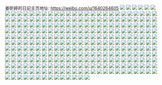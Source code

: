 姜昕婷的日記主页地址: https://weibo.com/u/1640264605 
![](https://wx4.sinaimg.cn/mw2000/61c4739dly1h9f9jw113pj21hs1zqhdt.jpg) 
![](https://wx4.sinaimg.cn/mw2000/61c4739dly1h9f9jy94ugj22372sae83.jpg) 
![](https://wx4.sinaimg.cn/mw2000/61c4739dly1h9f9k0q90qj22c03401l1.jpg) 
![](https://wx4.sinaimg.cn/mw2000/61c4739dly1h9f9k7w9sej20rm10ux1c.jpg) 
![](https://wx4.sinaimg.cn/mw2000/61c4739dly1h9clh2t6vaj20u014013b.jpg) 
![](https://wx4.sinaimg.cn/mw2000/61c4739dly1h9clgywx9tj20u0140gts.jpg) 
![](https://wx4.sinaimg.cn/mw2000/61c4739dly1h9clh3bslvj20u01400zk.jpg) 
![](https://wx4.sinaimg.cn/mw2000/61c4739dly1h9clh3q1pcj20u01400zr.jpg) 
![](https://wx4.sinaimg.cn/mw2000/61c4739dly1h9clh29i2xj20u0140n5h.jpg) 
![](https://wx4.sinaimg.cn/mw2000/61c4739dly1h9clh45egpj20u0140ajo.jpg) 
![](https://wx4.sinaimg.cn/mw2000/61c4739dly1h9clh03s8tj20u027zass.jpg) 
![](https://wx4.sinaimg.cn/mw2000/61c4739dly1h9clh1rxbvj20u03by7wh.jpg) 
![](https://wx4.sinaimg.cn/mw2000/61c4739dly1h9clh4u2cbj20u01404bx.jpg) 
![](https://wx4.sinaimg.cn/mw2000/61c4739dly1h91bmfjs53j20u01407g8.jpg) 
![](https://wx4.sinaimg.cn/mw2000/61c4739dly1h91bmfvcbej20u0140aku.jpg) 
![](https://wx4.sinaimg.cn/mw2000/61c4739dly1h91bmj80hlj20u06o2kjl.jpg) 
![](https://wx4.sinaimg.cn/mw2000/61c4739dly1h91bml3m8mj20u05m2b2a.jpg) 
![](https://wx4.sinaimg.cn/mw2000/61c4739dgy1h8wc067n33j20u013uwob.jpg) 
![](https://wx4.sinaimg.cn/mw2000/61c4739dgy1h8xnfxqfb1j20u0141n2u.jpg) 
![](https://wx4.sinaimg.cn/mw2000/61c4739dgy1h8xnfwdx81j20u0140n4y.jpg) 
![](https://wx4.sinaimg.cn/mw2000/61c4739dgy1h8xnfy92h8j20u0140q93.jpg) 
![](https://wx4.sinaimg.cn/mw2000/61c4739dgy1h8xnfx49axj20u014046i.jpg) 
![](https://wx4.sinaimg.cn/mw2000/61c4739dly1h8u5t9jpcgj20u014079f.jpg) 
![](https://wx4.sinaimg.cn/mw2000/61c4739dly1h8u5t8bxeuj20u01400z3.jpg) 
![](https://wx4.sinaimg.cn/mw2000/61c4739dly1h8u5t96cv9j20u0140q8u.jpg) 
![](https://wx4.sinaimg.cn/mw2000/61c4739dly1h8u5t7ix5nj20u0140n1x.jpg) 
![](https://wx4.sinaimg.cn/mw2000/61c4739dly1h8u5t7z145j20u0140dlt.jpg) 
![](https://wx4.sinaimg.cn/mw2000/61c4739dly1h8u5t8r1zpj20u014046i.jpg) 
![](https://wx4.sinaimg.cn/mw2000/61c4739dly1h8u5ta2lmoj20u0140k02.jpg) 
![](https://wx4.sinaimg.cn/mw2000/61c4739dly1h8u5tb7h2xj20u0140n6w.jpg) 
![](https://wx4.sinaimg.cn/mw2000/61c4739dgy1h8v18rvhmaj21xg2kle82.jpg) 
![](https://wx4.sinaimg.cn/mw2000/61c4739dgy1h8v18vxzucj21vx2ikhdu.jpg) 
![](https://wx4.sinaimg.cn/mw2000/61c4739dgy1h8v18o1vv1j221f2pwhdu.jpg) 
![](https://wx4.sinaimg.cn/mw2000/61c4739dgy1h8v18y9rfnj22ba331npf.jpg) 
![](https://wx4.sinaimg.cn/mw2000/61c4739dgy1h8v18urscyj226j2wqu0y.jpg) 
![](https://wx4.sinaimg.cn/mw2000/61c4739dgy1h8v190e78yj22242qthdv.jpg) 
![](https://wx4.sinaimg.cn/mw2000/61c4739dgy1h8v18ss6pej21zm2nhnpd.jpg) 
![](https://wx4.sinaimg.cn/mw2000/61c4739dgy1h8v18tc0mjj21bj1rd7tv.jpg) 
![](https://wx4.sinaimg.cn/mw2000/61c4739dly1h8u4l1ad3cj20u0140jzl.jpg) 
![](https://wx4.sinaimg.cn/mw2000/61c4739dly1h8u4l28oumj20u0140dmf.jpg) 
![](https://wx4.sinaimg.cn/mw2000/61c4739dly1h8u4l05sy8j20u0140dld.jpg) 
![](https://wx4.sinaimg.cn/mw2000/61c4739dly1h8u4l0o7uqj20u0140wm0.jpg) 
![](https://wx4.sinaimg.cn/mw2000/61c4739dly1h8u4l1ugtdj20u0140dme.jpg) 
![](https://wx4.sinaimg.cn/mw2000/61c4739dly1h8nnvmlpwbj224r2ucnpe.jpg) 
![](https://wx4.sinaimg.cn/mw2000/61c4739dly1h8nnvjsp15j21o62881kx.jpg) 
![](https://wx4.sinaimg.cn/mw2000/61c4739dly1h8nnvow9ibj227c2xsu0y.jpg) 
![](https://wx4.sinaimg.cn/mw2000/61c4739dly1h8nnvpzixej21do1u71kx.jpg) 
![](https://wx4.sinaimg.cn/mw2000/61c4739dly1h8nnvgpdgyj22aq32cb2b.jpg) 
![](https://wx4.sinaimg.cn/mw2000/61c4739dly1h8nnvto5xlj221d21de82.jpg) 
![](https://wx4.sinaimg.cn/mw2000/61c4739dly1h8nnvuyy6ij215t1jr4qp.jpg) 
![](https://wx4.sinaimg.cn/mw2000/61c4739dly1h8nnsgysrqj21xp2kxe81.jpg) 
![](https://wx4.sinaimg.cn/mw2000/61c4739dly1h8nnsmgst4j21uh2gn4qp.jpg) 
![](https://wx4.sinaimg.cn/mw2000/61c4739dly1h8nnsot0haj223w2t7hdt.jpg) 
![](https://wx4.sinaimg.cn/mw2000/61c4739dly1h8nnsnkmp0j221x2qke81.jpg) 
![](https://wx4.sinaimg.cn/mw2000/61c4739dly1h8nnsk077xj223z2tbkjl.jpg) 
![](https://wx4.sinaimg.cn/mw2000/61c4739dly1h8nnslfud1j224m2u5b29.jpg) 
![](https://wx4.sinaimg.cn/mw2000/61c4739dly1h8nnsr07kdj21uh2gn4qq.jpg) 
![](https://wx4.sinaimg.cn/mw2000/61c4739dly1h8nnsis2ylj22222qre81.jpg) 
![](https://wx4.sinaimg.cn/mw2000/61c4739dly1h8nnr2v4jnj21zi2nc7wj.jpg) 
![](https://wx4.sinaimg.cn/mw2000/61c4739dly1h8nnr59ld4j21wx2jwb2b.jpg) 
![](https://wx4.sinaimg.cn/mw2000/61c4739dly1h8oo2vvuv6j21pd29ue82.jpg) 
![](https://wx4.sinaimg.cn/mw2000/61c4739dly1h8go2pynqcj219t1p34qp.jpg) 
![](https://wx4.sinaimg.cn/mw2000/61c4739dly1h8go2lz9n0j22c0340x6r.jpg) 
![](https://wx4.sinaimg.cn/mw2000/61c4739dly1h8go2r2yfsj21dy1ul4qp.jpg) 
![](https://wx4.sinaimg.cn/mw2000/61c4739dly1h8go2ntqv3j221j2q1kjl.jpg) 
![](https://wx4.sinaimg.cn/mw2000/61c4739dly1h8go2rqlzdj22342s54qp.jpg) 
![](https://wx4.sinaimg.cn/mw2000/61c4739dly1h8go2p2jx7j221i2q0u0y.jpg) 
![](https://wx4.sinaimg.cn/mw2000/61c4739dly1h8e3q0xbnbj21m725lb2a.jpg) 
![](https://wx4.sinaimg.cn/mw2000/61c4739dly1h8e3q1m8u4j20zu1bswtr.jpg) 
![](https://wx4.sinaimg.cn/mw2000/61c4739dly1h8cm4mm701j20u0140qb0.jpg) 
![](https://wx4.sinaimg.cn/mw2000/61c4739dly1h8cm4k9x18j20u0141469.jpg) 
![](https://wx4.sinaimg.cn/mw2000/61c4739dly1h8cm4ltgqjj20u0140dn4.jpg) 
![](https://wx4.sinaimg.cn/mw2000/61c4739dly1h8cm4ovs7vj20u0140472.jpg) 
![](https://wx4.sinaimg.cn/mw2000/61c4739dly1h8cm4o27czj20u0140qcd.jpg) 
![](https://wx4.sinaimg.cn/mw2000/61c4739dly1h8cm4nbj9bj20u0140wnu.jpg) 
![](https://wx4.sinaimg.cn/mw2000/61c4739dly1h8cm4l9pxej20u0140wqb.jpg) 
![](https://wx4.sinaimg.cn/mw2000/61c4739dly1h8cm4plb3cj20u0140guv.jpg) 
![](https://wx4.sinaimg.cn/mw2000/61c4739dly1h88hpxojyyj20u0140dr5.jpg) 
![](https://wx4.sinaimg.cn/mw2000/61c4739dly1h88hq4ujipj20u0140jxa.jpg) 
![](https://wx4.sinaimg.cn/mw2000/61c4739dly1h88hq3xhnmj20u0190q9q.jpg) 
![](https://wx4.sinaimg.cn/mw2000/61c4739dly1h88hq5b7u3j20u0190gr3.jpg) 
![](https://wx4.sinaimg.cn/mw2000/61c4739dly1h88hq5u7n0j20u0190afm.jpg) 
![](https://wx4.sinaimg.cn/mw2000/61c4739dly1h851rrasgtj20u0140gs5.jpg) 
![](https://wx4.sinaimg.cn/mw2000/61c4739dly1h851rrudpnj20u01407b9.jpg) 
![](https://wx4.sinaimg.cn/mw2000/61c4739dly1h851rqvdhjj20u0140wn1.jpg) 
![](https://wx4.sinaimg.cn/mw2000/61c4739dly1h7zbyowe69j20u0140ak4.jpg) 
![](https://wx4.sinaimg.cn/mw2000/61c4739dly1h7zbypfhlcj20u0140jx8.jpg) 
![](https://wx4.sinaimg.cn/mw2000/61c4739dly1h7zbysjms2j20u0140jwp.jpg) 
![](https://wx4.sinaimg.cn/mw2000/61c4739dly1h7tehkrnzdj20u0140111.jpg) 
![](https://wx4.sinaimg.cn/mw2000/61c4739dly1h7tehlfmzwj20u0140111.jpg) 
![](https://wx4.sinaimg.cn/mw2000/61c4739dly1h7tehm6kpzj20u0140thf.jpg) 
![](https://wx4.sinaimg.cn/mw2000/61c4739dly1h7r5l9sff7j20u0140ak9.jpg) 
![](https://wx4.sinaimg.cn/mw2000/61c4739dly1h7r5lafpvjj20u01407et.jpg) 
![](https://wx4.sinaimg.cn/mw2000/61c4739dly1h7r5lbmxzkj20u01407h5.jpg) 
![](https://wx4.sinaimg.cn/mw2000/61c4739dly1h7r5lb0acnj20u014013v.jpg) 
![](https://wx4.sinaimg.cn/mw2000/61c4739dly1h7o98orf41j20u012etbc.jpg) 
![](https://wx4.sinaimg.cn/mw2000/61c4739dly1h7o98qe5orj20u0140tih.jpg) 
![](https://wx4.sinaimg.cn/mw2000/61c4739dly1h7o98splzaj20u0140q9r.jpg) 
![](https://wx4.sinaimg.cn/mw2000/61c4739dly1h7o98ta8hhj20u0140wlt.jpg) 
![](https://wx4.sinaimg.cn/mw2000/61c4739dly1h7o992hbj4j20u0140wnp.jpg) 
![](https://wx4.sinaimg.cn/mw2000/61c4739dly1h7ity913j0j21yf2lw7wj.jpg) 
![](https://wx4.sinaimg.cn/mw2000/61c4739dly1h7ity6rioqj21nt27rx6p.jpg) 
![](https://wx4.sinaimg.cn/mw2000/61c4739dly1h7ity20niej21ry2dax6q.jpg) 
![](https://wx4.sinaimg.cn/mw2000/61c4739dly1h7ity381jvj21m125dnpe.jpg) 
![](https://wx4.sinaimg.cn/mw2000/61c4739dly1h7ity5tginj228d2z6u0y.jpg) 
![](https://wx4.sinaimg.cn/mw2000/61c4739dly1h7ity4fgh5j21nb2734qr.jpg) 
![](https://wx4.sinaimg.cn/mw2000/61c4739dly1h7ityc1wvaj22c03407wm.jpg) 
![](https://wx4.sinaimg.cn/mw2000/61c4739dly1h7itydl9eyj20v015cwr5.jpg) 
![](https://wx4.sinaimg.cn/mw2000/61c4739dly1h7ityd4uzwj21pw2aiqv6.jpg) 
![](https://wx4.sinaimg.cn/mw2000/61c4739dgy1h7gqqqzo8oj20u0140my9.jpg) 
![](https://wx4.sinaimg.cn/mw2000/61c4739dgy1h7gqqrzhepj20u0140gq4.jpg) 
![](https://wx4.sinaimg.cn/mw2000/61c4739dly1h7ee0yhjeoj221u2qgb2b.jpg) 
![](https://wx4.sinaimg.cn/mw2000/61c4739dly1h7ee0x5ud7j21f81wb4a6.jpg) 
![](https://wx4.sinaimg.cn/mw2000/61c4739dly1h79vuyqni5j224836cn4c.jpg) 
![](https://wx4.sinaimg.cn/mw2000/61c4739dly1h79vvi9ilgj21900u0gro.jpg) 
![](https://wx4.sinaimg.cn/mw2000/61c4739dly1h79vv96rg5j236c248gvm.jpg) 
![](https://wx4.sinaimg.cn/mw2000/61c4739dly1h79vv1f5slj22tc480qcz.jpg) 
![](https://wx4.sinaimg.cn/mw2000/61c4739dly1h79vvhmrqnj22tc4804qy.jpg) 
![](https://wx4.sinaimg.cn/mw2000/61c4739dly1h79vvr0mcaj236c23thdw.jpg) 
![](https://wx4.sinaimg.cn/mw2000/61c4739dly1h79vvuqszhj24802tcdsn.jpg) 
![](https://wx4.sinaimg.cn/mw2000/61c4739dly1h79vusw6wtj22tc480kjs.jpg) 
![](https://wx4.sinaimg.cn/mw2000/61c4739dly1h79vvlhzvjj24802tcu0x.jpg) 
![](https://wx4.sinaimg.cn/mw2000/61c4739dly1h75xc1mythj21ub2gfx6p.jpg) 
![](https://wx4.sinaimg.cn/mw2000/61c4739dly1h75xc0of0hj20zu1bswgs.jpg) 
![](https://wx4.sinaimg.cn/mw2000/61c4739dly1h75xc7ohgtj21ob28edoa.jpg) 
![](https://wx4.sinaimg.cn/mw2000/61c4739dly1h75xc63c3gj223u35s4qt.jpg) 
![](https://wx4.sinaimg.cn/mw2000/61c4739dly1h70k74m3z9j20u0140gma.jpg) 
![](https://wx4.sinaimg.cn/mw2000/61c4739dly1h70k73tx8hj20u014043l.jpg) 
![](https://wx4.sinaimg.cn/mw2000/61c4739dly1h70k73fhpcj20u0140n1p.jpg) 
![](https://wx4.sinaimg.cn/mw2000/61c4739dly1h70k74auxpj20u0140agm.jpg) 
![](https://wx4.sinaimg.cn/mw2000/61c4739dly1h6y5ybvc85j20u0140jx4.jpg) 
![](https://wx4.sinaimg.cn/mw2000/61c4739dly1h6y5yavmr2j20u0140n5f.jpg) 
![](https://wx4.sinaimg.cn/mw2000/61c4739dly1h6y5zgudd2j20u0140qap.jpg) 
![](https://wx4.sinaimg.cn/mw2000/61c4739dly1h6y5wdi74gj20u01403zw.jpg) 
![](https://wx4.sinaimg.cn/mw2000/61c4739dly1h6y5ya8ynej20u0140do5.jpg) 
![](https://wx4.sinaimg.cn/mw2000/61c4739dly1h6y5zi2rnwj20u0140jxu.jpg) 
![](https://wx4.sinaimg.cn/mw2000/61c4739dly1h6y5ybdo9pj20u01400yg.jpg) 
![](https://wx4.sinaimg.cn/mw2000/61c4739dly1h6y5zhfkqzj20u0140gp5.jpg) 
![](https://wx4.sinaimg.cn/mw2000/61c4739dly1h6y5zg7rufj20u0140gno.jpg) 
![](https://wx4.sinaimg.cn/mw2000/61c4739dly1h6y61jzqgtj20u0140qde.jpg) 
![](https://wx4.sinaimg.cn/mw2000/61c4739dly1h6lhfs0722j224o2u8b2d.jpg) 
![](https://wx4.sinaimg.cn/mw2000/61c4739dly1h6lhg28gk7j224s2ud4qq.jpg) 
![](https://wx4.sinaimg.cn/mw2000/61c4739dly1h6lhfv5jfaj22c0340b2d.jpg) 
![](https://wx4.sinaimg.cn/mw2000/61c4739dly1h6lhfst2lij21uz2hbkjl.jpg) 
![](https://wx4.sinaimg.cn/mw2000/61c4739dly1h6lhfpbwbhj226h2wnkjn.jpg) 
![](https://wx4.sinaimg.cn/mw2000/61c4739dly1h6lhfxgo2qj22c03404qq.jpg) 
![](https://wx4.sinaimg.cn/mw2000/61c4739dly1h6lhfvz2wdj223u2t4qv5.jpg) 
![](https://wx4.sinaimg.cn/mw2000/61c4739dly1h6jsczjhpaj21ui2gowst.jpg) 
![](https://wx4.sinaimg.cn/mw2000/61c4739dly1h6jscse70bj20zu1bs40x.jpg) 
![](https://wx4.sinaimg.cn/mw2000/61c4739dly1h6jsd20cvxj21ka232n3p.jpg) 
![](https://wx4.sinaimg.cn/mw2000/61c4739dly1h6jscp2vq2j22502uq7wh.jpg) 
![](https://wx4.sinaimg.cn/mw2000/61c4739dly1h6jsdcqe9qj218z0u012m.jpg) 
![](https://wx4.sinaimg.cn/mw2000/61c4739dly1h6jsd2uejpj20sv12iac8.jpg) 
![](https://wx4.sinaimg.cn/mw2000/61c4739dly1h6jscvthsij21ot19mk04.jpg) 
![](https://wx4.sinaimg.cn/mw2000/61c4739dly1h5p42elzmfj218r67zx6p.jpg) 
![](https://wx4.sinaimg.cn/mw2000/61c4739dly1h5p42jn05ij21pd4je1ky.jpg) 
![](https://wx4.sinaimg.cn/mw2000/61c4739dly1h5p43clut2j21wj2uuqv5.jpg) 
![](https://wx4.sinaimg.cn/mw2000/61c4739dly1h5p42rapmij21ar5yg7wi.jpg) 
![](https://wx4.sinaimg.cn/mw2000/61c4739dly1h5p438o9wzj22an33zhdu.jpg) 
![](https://wx4.sinaimg.cn/mw2000/61c4739dly1h5p42n16pqj21pd4jeu0x.jpg) 
![](https://wx4.sinaimg.cn/mw2000/61c4739dly1h5p43lbqf7j217c6fckjn.jpg) 
![](https://wx4.sinaimg.cn/mw2000/61c4739dly1h5p42455w7j222o340u0y.jpg) 
![](https://wx4.sinaimg.cn/mw2000/61c4739dly1h5p429jm1rj21j751lqv6.jpg) 
![](https://wx4.sinaimg.cn/mw2000/61c4739dly1h5a2noi3bej21ma25p7wh.jpg) 
![](https://wx4.sinaimg.cn/mw2000/61c4739dly1h5a2npc5mbj21gn1y71kx.jpg) 
![](https://wx4.sinaimg.cn/mw2000/61c4739dly1h5a2nfkin9j21lp24xhdt.jpg) 
![](https://wx4.sinaimg.cn/mw2000/61c4739dly1h5a2nhxjkuj22c0340qv9.jpg) 
![](https://wx4.sinaimg.cn/mw2000/61c4739dly1h4v1omo28rj228c2z47wj.jpg) 
![](https://wx4.sinaimg.cn/mw2000/61c4739dly1h4v1nrxj9nj22782xnkjm.jpg) 
![](https://wx4.sinaimg.cn/mw2000/61c4739dly1h4v1oxb0raj228a2z2b2b.jpg) 
![](https://wx4.sinaimg.cn/mw2000/61c4739dly1h4v1pjgvfnj21w22ip7wm.jpg) 
![](https://wx4.sinaimg.cn/mw2000/61c4739dly1h4v1n2osplj21zr2nokjm.jpg) 
![](https://wx4.sinaimg.cn/mw2000/61c4739dly1h4r2miupemj226z2xbnpe.jpg) 
![](https://wx4.sinaimg.cn/mw2000/61c4739dly1h4r2mp0yiej224y2ulb2b.jpg) 
![](https://wx4.sinaimg.cn/mw2000/61c4739dly1h4r2mxskk4j21tj2fee81.jpg) 
![](https://wx4.sinaimg.cn/mw2000/61c4739dly1h4r2n2d3rjj228m2zhe83.jpg) 
![](https://wx4.sinaimg.cn/mw2000/61c4739dly1h4r2mulz1fj22c03404qr.jpg) 
![](https://wx4.sinaimg.cn/mw2000/61c4739dly1h4r2mdghkcj22c03407wl.jpg) 
![](https://wx4.sinaimg.cn/mw2000/61c4739dly1h4mwvytnpej22482tm4qs.jpg) 
![](https://wx4.sinaimg.cn/mw2000/61c4739dly1h4mww7l5cuj21vj2i27wi.jpg) 
![](https://wx4.sinaimg.cn/mw2000/61c4739dly1h4mwvtc9y5j21qz2bz1ky.jpg) 
![](https://wx4.sinaimg.cn/mw2000/61c4739dly1h4mwvv0an3j21w42iu7wi.jpg) 
![](https://wx4.sinaimg.cn/mw2000/61c4739dly1h4gn5v7y8yj20u014044z.jpg) 
![](https://wx4.sinaimg.cn/mw2000/61c4739dly1h4gn5xdo5rj20u014044b.jpg) 
![](https://wx4.sinaimg.cn/mw2000/61c4739dly1h4gn5y4n6ej20u0140aim.jpg) 
![](https://wx4.sinaimg.cn/mw2000/61c4739dly1h4gn5yrh6jj20u0190doc.jpg) 
![](https://wx4.sinaimg.cn/mw2000/61c4739dly1h4gn5whmebj20u01547fh.jpg) 
![](https://wx4.sinaimg.cn/mw2000/61c4739dly1h4gn603j2uj20u0190dq5.jpg) 
![](https://wx4.sinaimg.cn/mw2000/61c4739dly1h4gn60r0yoj20u0141wl2.jpg) 
![](https://wx4.sinaimg.cn/mw2000/61c4739dly1h4gn61di1rj20u0141gw0.jpg) 
![](https://wx4.sinaimg.cn/mw2000/61c4739dly1h4gn63531rj20u0140qhf.jpg) 
![](https://wx4.sinaimg.cn/mw2000/61c4739dly1h4fs9wnpgrj20u01407ch.jpg) 
![](https://wx4.sinaimg.cn/mw2000/61c4739dly1h4fs9v0dl5j20u0191qb2.jpg) 
![](https://wx4.sinaimg.cn/mw2000/61c4739dly1h4fs9ty0w2j21900u0n6x.jpg) 
![](https://wx4.sinaimg.cn/mw2000/61c4739dly1h4fs9vtx45j20u0140woy.jpg) 
![](https://wx4.sinaimg.cn/mw2000/61c4739dly1h4fs9sfgxcj20u0140ag1.jpg) 
![](https://wx4.sinaimg.cn/mw2000/61c4739dly1h414fan3tbj20u0140gyc.jpg) 
![](https://wx4.sinaimg.cn/mw2000/61c4739dly1h414fbxqdrj20u0152wqf.jpg) 
![](https://wx4.sinaimg.cn/mw2000/61c4739dly1h414fefnxpj20u00u0dpe.jpg) 
![](https://wx4.sinaimg.cn/mw2000/61c4739dly1h414fbggc3j20u0140462.jpg) 
![](https://wx4.sinaimg.cn/mw2000/61c4739dly1h414fdt86nj20u0140tky.jpg) 
![](https://wx4.sinaimg.cn/mw2000/61c4739dly1h414fgx0soj20u014hk3h.jpg) 
![](https://wx4.sinaimg.cn/mw2000/61c4739dly1h414fhye7cj20u0140qk8.jpg) 
![](https://wx4.sinaimg.cn/mw2000/61c4739dly1h3v5mfv4c3j20u0140k3i.jpg) 
![](https://wx4.sinaimg.cn/mw2000/61c4739dly1h3v5mgav29j20u0140gxh.jpg) 
![](https://wx4.sinaimg.cn/mw2000/61c4739dly1h3v5mhaa3ij20u014013f.jpg) 
![](https://wx4.sinaimg.cn/mw2000/61c4739dly1h3v5mi4bb4j20u0140gz6.jpg) 
![](https://wx4.sinaimg.cn/mw2000/61c4739dly1h3v5mgw4wjj20u0140api.jpg) 
![](https://wx4.sinaimg.cn/mw2000/61c4739dly1h3v5mjih65j20u0140gw4.jpg) 
![](https://wx4.sinaimg.cn/mw2000/61c4739dgy1h3nobvtba8j20u014013h.jpg) 
![](https://wx4.sinaimg.cn/mw2000/61c4739dgy1h3nobxjc8jj20u0140qa8.jpg) 
![](https://wx4.sinaimg.cn/mw2000/61c4739dgy1h3nobynio1j20u0141gxz.jpg) 
![](https://wx4.sinaimg.cn/mw2000/61c4739dgy1h3noc19of6j20u0140wm5.jpg) 
![](https://wx4.sinaimg.cn/mw2000/61c4739dgy1h3ml5rvn3xj21v62hk4qq.jpg) 
![](https://wx4.sinaimg.cn/mw2000/61c4739dgy1h3ml5wov1zj225t2vrx6r.jpg) 
![](https://wx4.sinaimg.cn/mw2000/61c4739dgy1h3ml5nhaxvj21p229fe81.jpg) 
![](https://wx4.sinaimg.cn/mw2000/61c4739dgy1h3ml5oy2ksj21qv2btqv5.jpg) 
![](https://wx4.sinaimg.cn/mw2000/61c4739dgy1h3ml5ma08dj223l2szkjn.jpg) 
![](https://wx4.sinaimg.cn/mw2000/61c4739dgy1h3ml5uci4fj21sl2e47wi.jpg) 
![](https://wx4.sinaimg.cn/mw2000/61c4739dgy1h3ml5yjndyj21z12mpu0y.jpg) 
![](https://wx4.sinaimg.cn/mw2000/61c4739dgy1h3ml61fed6j227f2xxhdx.jpg) 
![](https://wx4.sinaimg.cn/mw2000/61c4739dly1h2vidupfkxj20u0140jx9.jpg) 
![](https://wx4.sinaimg.cn/mw2000/61c4739dly1h2vidvystwj20u014010g.jpg) 
![](https://wx4.sinaimg.cn/mw2000/61c4739dly1h2vidv3uolj20u0140126.jpg) 
![](https://wx4.sinaimg.cn/mw2000/61c4739dly1h2vidu1418j20u014010r.jpg) 
![](https://wx4.sinaimg.cn/mw2000/61c4739dly1h2viduegdgj20u014079c.jpg) 
![](https://wx4.sinaimg.cn/mw2000/61c4739dly1h2vidy9l98j20u0140qgi.jpg) 
![](https://wx4.sinaimg.cn/mw2000/61c4739dly1h2vidx486ij20u0140tkn.jpg) 
![](https://wx4.sinaimg.cn/mw2000/61c4739dly1h2vidxq7u6j20u0140ask.jpg) 
![](https://wx4.sinaimg.cn/mw2000/61c4739dly1h2vidwgixyj20u0140ank.jpg) 
![](https://wx4.sinaimg.cn/mw2000/61c4739dly1h2enp2g63ij20u0140ans.jpg) 
![](https://wx4.sinaimg.cn/mw2000/61c4739dly1h2enpbmic2j20u01424i9.jpg) 
![](https://wx4.sinaimg.cn/mw2000/61c4739dly1h2enp4edogj20u0141tmv.jpg) 
![](https://wx4.sinaimg.cn/mw2000/61c4739dly1h2enp8k4i8j20u01404a2.jpg) 
![](https://wx4.sinaimg.cn/mw2000/61c4739dly1h2enpc8mdzj20u00u0dpw.jpg) 
![](https://wx4.sinaimg.cn/mw2000/61c4739dly1h2enp9q417j20u0140tmc.jpg) 
![](https://wx4.sinaimg.cn/mw2000/61c4739dly1h2enp6wfqij20u0140h1v.jpg) 
![](https://wx4.sinaimg.cn/mw2000/61c4739dly1h2enp556muj20u0140k09.jpg) 
![](https://wx4.sinaimg.cn/mw2000/61c4739dly1h2enp17oz4j20u01404ef.jpg) 
![](https://wx4.sinaimg.cn/mw2000/61c4739dly1h29kuwh52uj226h2wnnpi.jpg) 
![](https://wx4.sinaimg.cn/mw2000/61c4739dly1h26zynqt1qj20u0143n52.jpg) 
![](https://wx4.sinaimg.cn/mw2000/61c4739dly1h26zyolxpxj20u0140n8b.jpg) 
![](https://wx4.sinaimg.cn/mw2000/61c4739dly1h26zyn7z4tj20u0132te0.jpg) 
![](https://wx4.sinaimg.cn/mw2000/61c4739dly1h23hmczorwj20u0140neq.jpg) 
![](https://wx4.sinaimg.cn/mw2000/61c4739dly1h23hme9jqoj20u00u0jxw.jpg) 
![](https://wx4.sinaimg.cn/mw2000/61c4739dly1h23hmf2dzpj20u0140dt6.jpg) 
![](https://wx4.sinaimg.cn/mw2000/61c4739dly1h23hmfno28j20u00u0tjh.jpg) 
![](https://wx4.sinaimg.cn/mw2000/61c4739dly1h23hmg833ij20u014013o.jpg) 
![](https://wx4.sinaimg.cn/mw2000/61c4739dly1h1yli3njlsj20u0140wmm.jpg) 
![](https://wx4.sinaimg.cn/mw2000/61c4739dly1h1yli4q3bdj20u01404ay.jpg) 
![](https://wx4.sinaimg.cn/mw2000/61c4739dly1h1yli3yy1aj20u0140djs.jpg) 
![](https://wx4.sinaimg.cn/mw2000/61c4739dly1h1yli5wpsuj20u01404c7.jpg) 
![](https://wx4.sinaimg.cn/mw2000/61c4739dly1h1yli5ie7aj20u0140q6p.jpg) 
![](https://wx4.sinaimg.cn/mw2000/61c4739dly1h1yli49zvsj20u0140n3k.jpg) 
![](https://wx4.sinaimg.cn/mw2000/61c4739dly1h1yli3947cj20u0140wnt.jpg) 
![](https://wx4.sinaimg.cn/mw2000/61c4739dly1h1yli52i3sj20u0140wmm.jpg) 
![](https://wx4.sinaimg.cn/mw2000/61c4739dly1h1pqkh0tc0j21r91r9u0y.jpg) 
![](https://wx4.sinaimg.cn/mw2000/61c4739dly1h1pqkc2yhoj20tz0tz4fo.jpg) 
![](https://wx4.sinaimg.cn/mw2000/61c4739dly1h1pqke9phij218v1svhdt.jpg) 
![](https://wx4.sinaimg.cn/mw2000/61c4739dly1h1pqnduhgoj22c0340kjo.jpg) 
![](https://wx4.sinaimg.cn/mw2000/61c4739dly1h1d1s6ghrcj20u0140qjp.jpg) 
![](https://wx4.sinaimg.cn/mw2000/61c4739dly1h1d1s8enqzj20u0140n6k.jpg) 
![](https://wx4.sinaimg.cn/mw2000/61c4739dly1h1d1s7gdr1j20u0140wly.jpg) 
![](https://wx4.sinaimg.cn/mw2000/61c4739dly1h1d1s80hymj20u0141tkf.jpg) 
![](https://wx4.sinaimg.cn/mw2000/61c4739dly1h1d1s6w9n1j20u0140jxm.jpg) 
![](https://wx4.sinaimg.cn/mw2000/61c4739dly1h19ndu8iilj21th2fahdu.jpg) 
![](https://wx4.sinaimg.cn/mw2000/61c4739dly1h19ndzh4obj21oa28dqv7.jpg) 
![](https://wx4.sinaimg.cn/mw2000/61c4739dly1h19ndp50n2j20zg1ba4qp.jpg) 
![](https://wx4.sinaimg.cn/mw2000/61c4739dly1h11jdzh93xj20u01407dv.jpg) 
![](https://wx4.sinaimg.cn/mw2000/61c4739dly1h11je0fuhaj20u0140ds8.jpg) 
![](https://wx4.sinaimg.cn/mw2000/61c4739dly1h11jdzxdv4j20u0141gw4.jpg) 
![](https://wx4.sinaimg.cn/mw2000/61c4739dly1h11jdz4st7j20u0140jxl.jpg) 
![](https://wx4.sinaimg.cn/mw2000/61c4739dly1h11jdxohl0j20u0141gyg.jpg) 
![](https://wx4.sinaimg.cn/mw2000/61c4739dly1h11jdyrq5tj20u0140wpz.jpg) 
![](https://wx4.sinaimg.cn/mw2000/61c4739dly1h137yl8ym9j20u0140aka.jpg) 
![](https://wx4.sinaimg.cn/mw2000/61c4739dly1h137yfw3ndj20u014nn3w.jpg) 
![](https://wx4.sinaimg.cn/mw2000/61c4739dly1h137yh9glcj20u1141h1j.jpg) 
![](https://wx4.sinaimg.cn/mw2000/61c4739dly1h106k28bcyj20u0140gyx.jpg) 
![](https://wx4.sinaimg.cn/mw2000/61c4739dly1h106k3fqauj20u01404a7.jpg) 
![](https://wx4.sinaimg.cn/mw2000/61c4739dly1h106k2rehzj20u013zdrv.jpg) 
![](https://wx4.sinaimg.cn/mw2000/61c4739dly1h106k4vvjzj20u0140k1l.jpg) 
![](https://wx4.sinaimg.cn/mw2000/61c4739dly1h106k3th7zj20u00u07at.jpg) 
![](https://wx4.sinaimg.cn/mw2000/61c4739dly1h106k4aejtj20u0140n6o.jpg) 
![](https://wx4.sinaimg.cn/mw2000/61c4739dly1h0y3mbig1lj20u01hcwql.jpg) 
![](https://wx4.sinaimg.cn/mw2000/61c4739dly1h0y3mb2vvcj20u01hdk5o.jpg) 
![](https://wx4.sinaimg.cn/mw2000/61c4739dly1h0y3maf42jj20u01hdtl3.jpg) 
![](https://wx4.sinaimg.cn/mw2000/61c4739dly1h0y3me2e5mj20u0140q7z.jpg) 
![](https://wx4.sinaimg.cn/mw2000/61c4739dly1h0y3mdolj2j20u0140k0w.jpg) 
![](https://wx4.sinaimg.cn/mw2000/61c4739dly1h0y3mer3ubj20u0140to4.jpg) 
![](https://wx4.sinaimg.cn/mw2000/61c4739dly1h0y3mcbzo8j20u01hd17q.jpg) 
![](https://wx4.sinaimg.cn/mw2000/61c4739dly1h0y3mg0hx9j20u05037wh.jpg) 
![](https://wx4.sinaimg.cn/mw2000/61c4739dly1h0y3md7oc9j20u01hd16w.jpg) 
![](https://wx4.sinaimg.cn/mw2000/61c4739dly1h0pl865d2vj22933044qs.jpg) 
![](https://wx4.sinaimg.cn/mw2000/61c4739dly1h0pl814kckj220p2oyqv5.jpg) 
![](https://wx4.sinaimg.cn/mw2000/61c4739dly1h0pl8du42aj229x318x6r.jpg) 
